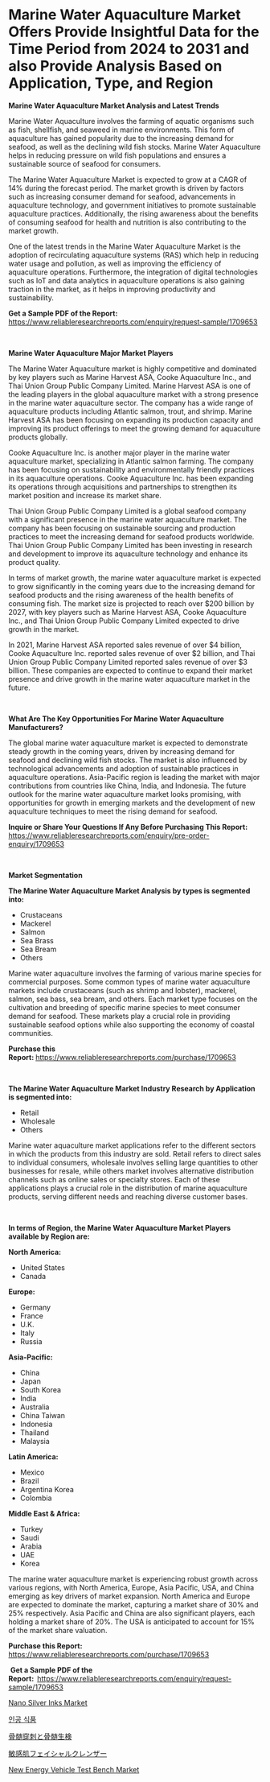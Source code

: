 <p><h1>Marine Water Aquaculture Market Offers Provide Insightful Data for the Time Period from 2024 to 2031 and also Provide Analysis Based on Application, Type, and Region</h1></p><p><strong>Marine Water Aquaculture Market Analysis and Latest Trends</strong></p>
<p><p>Marine Water Aquaculture involves the farming of aquatic organisms such as fish, shellfish, and seaweed in marine environments. This form of aquaculture has gained popularity due to the increasing demand for seafood, as well as the declining wild fish stocks. Marine Water Aquaculture helps in reducing pressure on wild fish populations and ensures a sustainable source of seafood for consumers.</p><p>The Marine Water Aquaculture Market is expected to grow at a CAGR of 14% during the forecast period. The market growth is driven by factors such as increasing consumer demand for seafood, advancements in aquaculture technology, and government initiatives to promote sustainable aquaculture practices. Additionally, the rising awareness about the benefits of consuming seafood for health and nutrition is also contributing to the market growth.</p><p>One of the latest trends in the Marine Water Aquaculture Market is the adoption of recirculating aquaculture systems (RAS) which help in reducing water usage and pollution, as well as improving the efficiency of aquaculture operations. Furthermore, the integration of digital technologies such as IoT and data analytics in aquaculture operations is also gaining traction in the market, as it helps in improving productivity and sustainability.</p></p>
<p><strong>Get a Sample PDF of the Report:&nbsp;</strong> <a href="https://www.reliableresearchreports.com/enquiry/request-sample/1709653">https://www.reliableresearchreports.com/enquiry/request-sample/1709653</a></p>
<p>&nbsp;</p>
<p><strong>Marine Water Aquaculture Major Market Players</strong></p>
<p><p>The Marine Water Aquaculture market is highly competitive and dominated by key players such as Marine Harvest ASA, Cooke Aquaculture Inc., and Thai Union Group Public Company Limited. Marine Harvest ASA is one of the leading players in the global aquaculture market with a strong presence in the marine water aquaculture sector. The company has a wide range of aquaculture products including Atlantic salmon, trout, and shrimp. Marine Harvest ASA has been focusing on expanding its production capacity and improving its product offerings to meet the growing demand for aquaculture products globally.</p><p>Cooke Aquaculture Inc. is another major player in the marine water aquaculture market, specializing in Atlantic salmon farming. The company has been focusing on sustainability and environmentally friendly practices in its aquaculture operations. Cooke Aquaculture Inc. has been expanding its operations through acquisitions and partnerships to strengthen its market position and increase its market share.</p><p>Thai Union Group Public Company Limited is a global seafood company with a significant presence in the marine water aquaculture market. The company has been focusing on sustainable sourcing and production practices to meet the increasing demand for seafood products worldwide. Thai Union Group Public Company Limited has been investing in research and development to improve its aquaculture technology and enhance its product quality.</p><p>In terms of market growth, the marine water aquaculture market is expected to grow significantly in the coming years due to the increasing demand for seafood products and the rising awareness of the health benefits of consuming fish. The market size is projected to reach over $200 billion by 2027, with key players such as Marine Harvest ASA, Cooke Aquaculture Inc., and Thai Union Group Public Company Limited expected to drive growth in the market.</p><p>In 2021, Marine Harvest ASA reported sales revenue of over $4 billion, Cooke Aquaculture Inc. reported sales revenue of over $2 billion, and Thai Union Group Public Company Limited reported sales revenue of over $3 billion. These companies are expected to continue to expand their market presence and drive growth in the marine water aquaculture market in the future.</p></p>
<p>&nbsp;</p>
<p><strong>What Are The Key Opportunities For Marine Water Aquaculture Manufacturers?</strong></p>
<p><p>The global marine water aquaculture market is expected to demonstrate steady growth in the coming years, driven by increasing demand for seafood and declining wild fish stocks. The market is also influenced by technological advancements and adoption of sustainable practices in aquaculture operations. Asia-Pacific region is leading the market with major contributions from countries like China, India, and Indonesia. The future outlook for the marine water aquaculture market looks promising, with opportunities for growth in emerging markets and the development of new aquaculture techniques to meet the rising demand for seafood.</p></p>
<p><strong>Inquire or Share Your Questions If Any Before Purchasing This Report:</strong> <a href="https://www.reliableresearchreports.com/enquiry/pre-order-enquiry/1709653">https://www.reliableresearchreports.com/enquiry/pre-order-enquiry/1709653</a></p>
<p>&nbsp;</p>
<p><strong>Market Segmentation</strong></p>
<p><strong>The Marine Water Aquaculture Market Analysis by types is segmented into:</strong></p>
<p><ul><li>Crustaceans</li><li>Mackerel</li><li>Salmon</li><li>Sea Brass</li><li>Sea Bream</li><li>Others</li></ul></p>
<p><p>Marine water aquaculture involves the farming of various marine species for commercial purposes. Some common types of marine water aquaculture markets include crustaceans (such as shrimp and lobster), mackerel, salmon, sea bass, sea bream, and others. Each market type focuses on the cultivation and breeding of specific marine species to meet consumer demand for seafood. These markets play a crucial role in providing sustainable seafood options while also supporting the economy of coastal communities.</p></p>
<p><strong>Purchase this Report:&nbsp;</strong><a href="https://www.reliableresearchreports.com/purchase/1709653">https://www.reliableresearchreports.com/purchase/1709653</a></p>
<p>&nbsp;</p>
<p><strong>The Marine Water Aquaculture Market Industry Research by Application is segmented into:</strong></p>
<p><ul><li>Retail</li><li>Wholesale</li><li>Others</li></ul></p>
<p><p>Marine water aquaculture market applications refer to the different sectors in which the products from this industry are sold. Retail refers to direct sales to individual consumers, wholesale involves selling large quantities to other businesses for resale, while others market involves alternative distribution channels such as online sales or specialty stores. Each of these applications plays a crucial role in the distribution of marine aquaculture products, serving different needs and reaching diverse customer bases.</p></p>
<p>&nbsp;</p>
<p><strong>In terms of Region, the Marine Water Aquaculture Market Players available by Region are:</strong></p>
<p>
    <p> <strong> North America: </strong>
        <ul>
            <li>United States</li>
            <li>Canada</li>
        </ul>
        </p> 
    <p> <strong> Europe: </strong>
        <ul>
            <li>Germany</li>
            <li>France</li>
            <li>U.K.</li>
            <li>Italy</li>
            <li>Russia</li>
        </ul>
        </p> 
    <p> <strong> Asia-Pacific: </strong>
        <ul>
            <li>China</li>
            <li>Japan</li>
            <li>South Korea</li>
            <li>India</li>
            <li>Australia</li>
            <li>China Taiwan</li>
            <li>Indonesia</li>
            <li>Thailand</li>
            <li>Malaysia</li>
        </ul>
        </p> 
    <p> <strong> Latin America: </strong>
        <ul>
            <li>Mexico</li>
            <li>Brazil</li>
            <li>Argentina Korea</li>
            <li>Colombia</li>
        </ul>
        </p> 
    <p> <strong> Middle East & Africa: </strong>
        <ul>
            <li>Turkey</li>
            <li>Saudi</li>
            <li>Arabia</li>
            <li>UAE</li>
            <li>Korea</li>
        </ul>
    </p>
    </p>
<p><p>The marine water aquaculture market is experiencing robust growth across various regions, with North America, Europe, Asia Pacific, USA, and China emerging as key drivers of market expansion. North America and Europe are expected to dominate the market, capturing a market share of 30% and 25% respectively. Asia Pacific and China are also significant players, each holding a market share of 20%. The USA is anticipated to account for 15% of the market share valuation.</p></p>
<p><strong>Purchase this Report: </strong><a href="https://www.reliableresearchreports.com/purchase/1709653">https://www.reliableresearchreports.com/purchase/1709653</a></p>
<p>&nbsp;<strong>Get a Sample PDF of the Report:&nbsp;&nbsp;</strong><a href="https://www.reliableresearchreports.com/enquiry/request-sample/1709653">https://www.reliableresearchreports.com/enquiry/request-sample/1709653</a></p>
<p><strong></strong></p>
<p><p><a href="https://thundering-castanet-c65.notion.site/Nano-Silver-Inks-Market-Size-Growth-Outlook-from-2024-to-2031-projecting-at-Market-s-Trends-Analys-d8ef4b7649154bfca4d84da13d0c402d">Nano Silver Inks Market</a></p><p><a href="https://medium.com/@hazelklievgspy6vdcsmu106w/%EC%9D%B8%EA%B3%B5%EC%8B%9D%ED%92%88-%EC%8B%9C%EC%9E%A5-%EC%8B%9C%EC%9E%A5-cagr-%EC%8B%9C%EC%9E%A5-%EB%8F%99%ED%96%A5-%EB%B0%8F-%EC%84%B1%EC%9E%A5-%EC%A0%84%EB%9E%B5%EC%97%90-%EB%8C%80%ED%95%9C-%ED%86%B5%EC%B0%B0%EB%A0%A5-0d3d37f5d737">인공 식품</a></p><p><a href="https://medium.com/@fabiclaf/%E9%AA%A8%E9%AB%84%E7%A9%BF%E5%88%BA%E3%81%A8%E7%94%9F%E6%A4%9C%E5%B8%82%E5%A0%B4%E8%A6%8F%E6%A8%A1-cagr-%E3%83%88%E3%83%AC%E3%83%B3%E3%83%892024%E5%B9%B4-2030%E5%B9%B4-b1a5da71f287">骨髄穿刺と骨髄生検</a></p><p><a href="https://medium.com/@valdineaxsouza/%E6%95%8F%E6%84%9F%E8%82%8C%E7%94%A8%E3%83%95%E3%82%A7%E3%82%A4%E3%82%B7%E3%83%A3%E3%83%AB%E3%82%AF%E3%83%AC%E3%83%B3%E3%82%B6%E3%83%BC%E3%83%9E%E3%83%BC%E3%82%B1%E3%83%83%E3%83%88%E3%81%AF-%E5%B8%82%E5%A0%B4%E3%82%B7%E3%82%A7%E3%82%A2-%E5%B8%82%E5%A0%B4%E3%83%88%E3%83%AC%E3%83%B3%E3%83%89-%E5%B8%82%E5%A0%B4%E6%88%90%E9%95%B7%E3%81%AB%E9%96%A2%E3%81%99%E3%82%8B%E6%83%85%E5%A0%B1%E3%82%92%E6%8F%90%E4%BE%9B%E3%81%97%E3%81%BE%E3%81%99-981318e8c0c8">敏感肌フェイシャルクレンザー</a></p><p><a href="https://view.publitas.com/reportprime-1/new-energy-vehicle-test-bench-market-size-market-share-and-global-market-analysis-report-2024-2031/">New Energy Vehicle Test Bench Market</a></p></p>